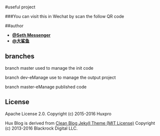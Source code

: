 #useful project

###You can visit this in Wechat by scan the follow QR code 

##author 
- [**@Seth Messenger**](https://sethmessenger.github.io/xxx)<br/>
- [**@大鲨鱼**](https://shayu.github.io/xxx)

## branches 
branch master 
used to manage the init code 

branch dev-eManage
use to manage the output project 

branch master-eManage 
published code 


## License

Apache License 2.0.
Copyright (c) 2015-2016 Huxpro

Hux Blog is derived from [Clean Blog Jekyll Theme (MIT License)](https://github.com/BlackrockDigital/startbootstrap-clean-blog-jekyll/)
Copyright (c) 2013-2016 Blackrock Digital LLC.
